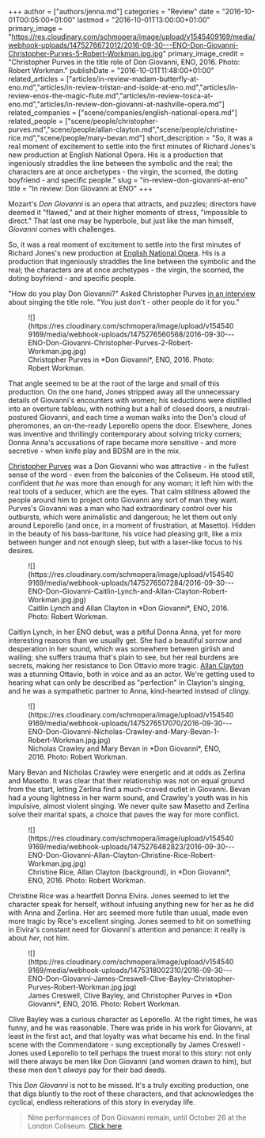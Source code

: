 +++
author = ["authors/jenna.md"]
categories = "Review"
date = "2016-10-01T00:05:00+01:00"
lastmod = "2016-10-01T13:00:00+01:00"
primary_image = "https://res.cloudinary.com/schmopera/image/upload/v1545409169/media/webhook-uploads/1475276672012/2016-09-30---ENO-Don-Giovanni-Christopher-Purves-5-Robert-Workman.jpg.jpg"
primary_image_credit = "Christopher Purves in the title role of Don Giovanni, ENO, 2016. Photo: Robert Workman."
publishDate = "2016-10-01T11:48:00+01:00"
related_articles = ["articles/in-review-madam-butterfly-at-eno.md","articles/in-review-tristan-and-isolde-at-eno.md","articles/in-review-enos-the-magic-flute.md","articles/in-review-tosca-at-eno.md","articles/in-review-don-giovanni-at-nashville-opera.md"]
related_companies = ["scene/companies/english-national-opera.md"]
related_people = ["scene/people/christopher-purves.md","scene/people/allan-clayton.md","scene/people/christine-rice.md","scene/people/mary-bevan.md"]
short_description = "So, it was a real moment of excitement to settle into the first minutes of Richard Jones&#039;s new production at English National Opera. His is a production that ingeniously straddles the line between the symbolic and the real; the characters are at once archetypes - the virgin, the scorned, the doting boyfriend - and specific people."
slug = "in-review-don-giovanni-at-eno"
title = "In review: Don Giovanni at ENO"
+++

Mozart's *Don Giovanni* is an opera that attracts, and puzzles; directors have deemed it "flawed," and at their higher moments of stress, "impossible to direct." That last one may be hyperbole, but just like the man himself, *Giovanni* comes with challenges.

So, it was a real moment of excitement to settle into the first minutes of Richard Jones's new production at [English National Opera](/scene/companies/english-national-opera/). His is a production that ingeniously straddles the line between the symbolic and the real; the characters are at once archetypes - the virgin, the scorned, the doting boyfriend - and specific people.

"How do you play Don Giovanni?" Asked Christopher Purves [in an interview](/talking-with-singers-christopher-purves/) about singing the title role. "You just don't - other people do it for you."

<figure data-type="image">
![](https://res.cloudinary.com/schmopera/image/upload/v1545409169/media/webhook-uploads/1475276560568/2016-09-30---ENO-Don-Giovanni-Christopher-Purves-2-Robert-Workman.jpg.jpg)
<figcaption>Christopher Purves in *Don Giovanni*, ENO, 2016. Photo: Robert Workman.</figcaption>
</figure>

That angle seemed to be at the root of the large and small of this production. On the one hand, Jones stripped away all the unnecessary details of Giovanni's encounters with women; his seductions were distilled into an overture tableau, with nothing but a hall of closed doors, a neutral-postured Giovanni, and each time a woman walks into the Don's cloud of pheromones, an on-the-ready Leporello opens the door. Elsewhere, Jones was inventive and thrillingly contemporary about solving tricky corners; Donna Anna's accusations of rape became more sensitive - and more secretive - when knife play and BDSM are in the mix. 

[Christopher Purves](/talking-with-singers-christopher-purves/) was a Don Giovanni who was attractive - in the fullest sense of the word - even from the balconies of the Coliseum. He stood still, confident that *he* was more than enough for any woman; it left him with the real tools of a seducer, which are the eyes. That calm stillness allowed the people around him to project onto Giovanni any sort of man they want. Purves's Giovanni was a man who had extraordinary control over his outbursts, which were animalistic and dangerous; he let them out only around Leporello (and once, in a moment of frustration, at Masetto). Hidden in the beauty of his bass-baritone, his voice had pleasing grit, like a mix between hunger and not enough sleep, but with a laser-like focus to his desires.

<figure data-type"image">
![](https://res.cloudinary.com/schmopera/image/upload/v1545409169/media/webhook-uploads/1475276507284/2016-09-30---ENO-Don-Giovanni-Caitlin-Lynch-and-Allan-Clayton-Robert-Workman.jpg.jpg)
<figcaption>Caitlin Lynch and Allan Clayton in *Don Giovanni*, ENO, 2016. Photo: Robert Workman.</figcaption>
</figure>

Caitlyn Lynch, in her ENO debut, was a pitiful Donna Anna, yet for more interesting reasons than we usually get. She had a beautiful sorrow and desperation in her sound, which was somewhere between girlish and wailing; she suffers trauma that's plain to see, but her real burdens are secrets, making her resistance to Don Ottavio more tragic. [Allan Clayton](/scene/people/allan-clayton/) was a stunning Ottavio, both in voice and as an actor. We're getting used to hearing what can only be described as "perfection" in Clayton's singing, and he was a sympathetic partner to Anna, kind-hearted instead of clingy.

<figure data-type"image">
![](https://res.cloudinary.com/schmopera/image/upload/v1545409169/media/webhook-uploads/1475276517070/2016-09-30---ENO-Don-Giovanni-Nicholas-Crawley-and-Mary-Bevan-1-Robert-Workman.jpg.jpg)
<figcaption>Nicholas Crawley and Mary Bevan in *Don Giovanni*, ENO, 2016. Photo: Robert Workman.</figcaption>
</figure>

Mary Bevan and Nicholas Crawley were energetic and at odds as Zerlina and Masetto. It was clear that their relationship was not on equal ground from the start, letting Zerlina find a much-craved outlet in Giovanni. Bevan had a young lightness in her warm sound, and Crawley's youth was in his impulsive, almost violent singing. We never quite saw Masetto and Zerlina solve their marital spats, a choice that paves the way for more conflict.

<figure data-type"image">
![](https://res.cloudinary.com/schmopera/image/upload/v1545409169/media/webhook-uploads/1475276482823/2016-09-30---ENO-Don-Giovanni-Allan-Clayton-Christine-Rice-Robert-Workman.jpg.jpg)
<figcaption>Christine Rice, Allan Clayton (background), in *Don Giovanni*, ENO, 2016. Photo: Robert Workman.</figcaption>
</figure>

Christine Rice was a heartfelt Donna Elvira. Jones seemed to let the character speak for herself, without infusing anything new for her as he did with Anna and Zerlina. Her arc seemed more futile than usual, made even more tragic by Rice's excellent singing. Jones seemed to hit on something in Elvira's constant need for Giovanni's attention and penance: it really is about *her*, not him.

<figure data-type"image">
![](https://res.cloudinary.com/schmopera/image/upload/v1545409169/media/webhook-uploads/1475318002310/2016-09-30---ENO-Don-Giovanni-James-Creswell-Clive-Bayley-Christopher-Purves-Robert-Workman.jpg.jpg)
<figcaption>James Creswell, Clive Bayley, and Christopher Purves in *Don Giovanni*, ENO, 2016. Photo: Robert Workman.</figcaption>
</figure>

Clive Bayley was a curious character as Leporello. At the right times, he was funny, and he was reasonable. There was pride in his work for Giovanni, at least in the first act, and that loyalty was what became his end. In the final scene with the Commendatore - sung exceptionally by James Creswell - Jones used Leporello to tell perhaps the truest moral to this story: not only will there always be men like Don Giovanni (and women drawn to him), but these men don't *always* pay for their bad deeds. 

This *Don Giovanni* is not to be missed. It's a truly exciting production, one that digs bluntly to the root of these characters, and that acknowledges the cyclical, endless reiterations of this story in everyday life.

>Nine performances of Don Giovanni remain, until October 26 at the London Coliseum. [Click here](https://www.eno.org/whats-on/don-giovanni/).

